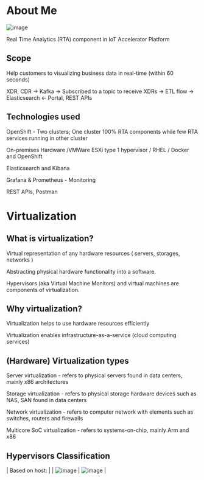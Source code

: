 # About Me
![image](https://github.com/BuddhiPriyashan/XEN-Demo/assets/18088808/8a48bbe4-f92a-4e45-999c-3aaf7f0be150)

Real Time Analytics (RTA) component in IoT Accelerator Platform
## Scope
Help customers to visualizing business data in real-time (within 60 seconds)

XDR, CDR → Kafka → Subscribed to a topic to receive XDRs → ETL flow → Elasticsearch ← Portal, REST APIs

## Technologies used
OpenShift - Two clusters; One cluster 100% RTA components while few RTA services running in other cluster

On-premises Hardware /VMWare ESXi type 1 hypervisor / RHEL / Docker and OpenShift

Elasticsearch and Kibana

Grafana & Prometheus - Monitoring 

REST APIs, Postman

# Virtualization

## What is virtualization?
Virtual representation of any hardware resources ( servers, storages, networks ) 

Abstracting physical hardware functionality into a software. 

Hypervisors (aka Virtual Machine Monitors) and virtual machines are components of virtualization. 

## Why virtualization?
Virtualization helps to use hardware resources efficiently 

Virtualization enables infrastructure-as-a-service (cloud computing services)

## (Hardware) Virtualization types
Server virtualization - refers to physical servers found in data centers, mainly x86 architectures

Storage virtualization - refers to physical storage hardware devices such as NAS, SAN found in data centers

Network virtualization - refers to computer network with elements such as switches, routers and firewalls

Multicore SoC virtualization - refers to systems-on-chip, mainly Arm and x86

## Hypervisors Classification

| Based on host:  |
| ![image](https://github.com/BuddhiPriyashan/XEN-Demo/assets/18088808/9795b82c-2731-4b4e-84bd-29c5bd5b312e) | ![image](https://github.com/BuddhiPriyashan/XEN-Demo/assets/18088808/6e091fcf-a5a9-4b47-9e25-24c60bc16e75) |



